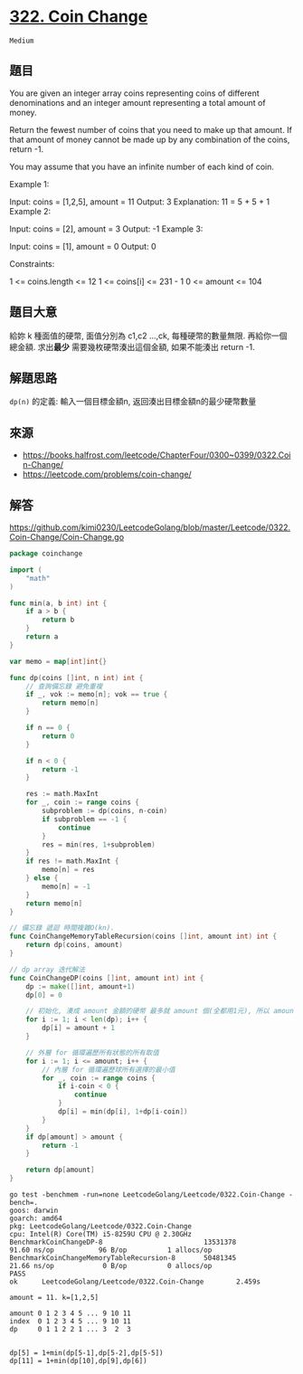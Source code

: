 # [322. Coin Change](https://leetcode.com/problems/coin-change/) 
`Medium`
## 題目
You are given an integer array coins representing coins of different denominations and an integer amount representing a total amount of money.

Return the fewest number of coins that you need to make up that amount. If that amount of money cannot be made up by any combination of the coins, return -1.

You may assume that you have an infinite number of each kind of coin.

 

Example 1:

Input: coins = [1,2,5], amount = 11
Output: 3
Explanation: 11 = 5 + 5 + 1
Example 2:

Input: coins = [2], amount = 3
Output: -1
Example 3:

Input: coins = [1], amount = 0
Output: 0
 

Constraints:

1 <= coins.length <= 12
1 <= coins[i] <= 231 - 1
0 <= amount <= 104


## 題目大意
給妳 k 種面值的硬幣, 面值分別為 c1,c2 ...,ck, 每種硬幣的數量無限.
再給你一個總金額. 求出**最少** 需要幾枚硬幣湊出這個金額, 如果不能湊出 return -1.

## 解題思路
`dp(n)` 的定義: 輸入一個目標金額n, 返回湊出目標金額n的最少硬幣數量

## 來源
* https://books.halfrost.com/leetcode/ChapterFour/0300~0399/0322.Coin-Change/
* https://leetcode.com/problems/coin-change/

## 解答
https://github.com/kimi0230/LeetcodeGolang/blob/master/Leetcode/0322.Coin-Change/Coin-Change.go

```go
package coinchange

import (
	"math"
)

func min(a, b int) int {
	if a > b {
		return b
	}
	return a
}

var memo = map[int]int{}

func dp(coins []int, n int) int {
	// 查詢備忘錄 避免重複
	if _, vok := memo[n]; vok == true {
		return memo[n]
	}

	if n == 0 {
		return 0
	}

	if n < 0 {
		return -1
	}

	res := math.MaxInt
	for _, coin := range coins {
		subproblem := dp(coins, n-coin)
		if subproblem == -1 {
			continue
		}
		res = min(res, 1+subproblem)
	}
	if res != math.MaxInt {
		memo[n] = res
	} else {
		memo[n] = -1
	}
	return memo[n]
}

// 備忘錄 遞迴 時間複雜O(kn).
func CoinChangeMemoryTableRecursion(coins []int, amount int) int {
	return dp(coins, amount)
}

// dp array 迭代解法
func CoinChangeDP(coins []int, amount int) int {
	dp := make([]int, amount+1)
	dp[0] = 0

	// 初始化, 湊成 amount 金額的硬幣 最多就 amount 個(全都用1元), 所以 amount+1相當於正的無窮
	for i := 1; i < len(dp); i++ {
		dp[i] = amount + 1
	}

	// 外層 for 循環遍歷所有狀態的所有取值
	for i := 1; i <= amount; i++ {
		// 內層 for 循環遍歷球所有選擇的最小值
		for _, coin := range coins {
			if i-coin < 0 {
				continue
			}
			dp[i] = min(dp[i], 1+dp[i-coin])
		}
	}
	if dp[amount] > amount {
		return -1
	}

	return dp[amount]
}
```

```shell
go test -benchmem -run=none LeetcodeGolang/Leetcode/0322.Coin-Change -bench=.          
goos: darwin
goarch: amd64
pkg: LeetcodeGolang/Leetcode/0322.Coin-Change
cpu: Intel(R) Core(TM) i5-8259U CPU @ 2.30GHz
BenchmarkCoinChangeDP-8                         13531378                91.60 ns/op           96 B/op          1 allocs/op
BenchmarkCoinChangeMemoryTableRecursion-8       50481345                21.66 ns/op            0 B/op          0 allocs/op
PASS
ok      LeetcodeGolang/Leetcode/0322.Coin-Change        2.459s
```


```
amount = 11. k=[1,2,5]

amount 0 1 2 3 4 5 ... 9 10 11
index  0 1 2 3 4 5 ... 9 10 11
dp     0 1 1 2 2 1 ... 3  2  3


dp[5] = 1+min(dp[5-1],dp[5-2],dp[5-5])
dp[11] = 1+min(dp[10],dp[9],dp[6])
```